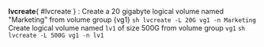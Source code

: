 **lvcreate**{ #lvcreate }
:   Create a 20 gigabyte logical volume named "Marketing" from volume group {vg1}
    ```sh
    lvcreate -L 20G vg1 -n Marketing
    ```
    Create logical volume named `lv1` of size 500G from volume group `vg1`
    ```sh
    lvcreate -L 500G vg1 -n lv1
    ```